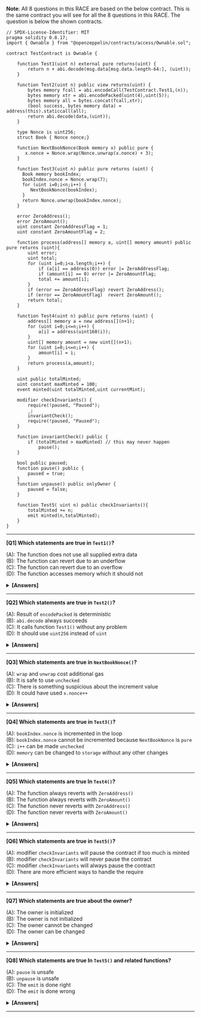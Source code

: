 **Note**: All 8 questions in this RACE are based on the below contract. This is the same contract you will see for all the 8 questions in this RACE. The question is below the shown contracts.

```solidity
// SPDX-License-Identifier: MIT
pragma solidity 0.8.17;
import { Ownable } from "@openzeppelin/contracts/access/Ownable.sol";

contract TestContract is Ownable {
   
    function Test1(uint n) external pure returns(uint) {
        return n + abi.decode(msg.data[msg.data.length-64:], (uint));
    }

    function Test2(uint n) public view returns(uint) {
        bytes memory fcall = abi.encodeCall(TestContract.Test1,(n));
        bytes memory xtr = abi.encodePacked(uint(4),uint(5));
        bytes memory all = bytes.concat(fcall,xtr);
        (bool success, bytes memory data) = address(this).staticcall(all);
        return abi.decode(data,(uint));
    } 

    type Nonce is uint256;
    struct Book { Nonce nonce;}
    
    function NextBookNonce(Book memory x) public pure {
       x.nonce = Nonce.wrap(Nonce.unwrap(x.nonce) + 3);
    }

    function Test3(uint n) public pure returns (uint) {
      Book memory bookIndex;
      bookIndex.nonce = Nonce.wrap(7);
      for (uint i=0;i<n;i++) {
         NextBookNonce(bookIndex);
      }   
      return Nonce.unwrap(bookIndex.nonce);
    }

    error ZeroAddress();
    error ZeroAmount();
    uint constant ZeroAddressFlag = 1;
    uint constant ZeroAmountFlag = 2;

    function process(address[] memory a, uint[] memory amount) public pure returns (uint){
        uint error;
        uint total;
        for (uint i=0;i<a.length;i++) {
            if (a[i] == address(0)) error |= ZeroAddressFlag;
            if (amount[i] == 0) error |= ZeroAmountFlag;
            total += amount[i];
        }
        if (error == ZeroAddressFlag) revert ZeroAddress();
        if (error == ZeroAmountFlag)  revert ZeroAmount();
        return total;
    }

    function Test4(uint n) public pure returns (uint) {
        address[] memory a = new address[](n+1);
        for (uint i=0;i<=n;i++) {
            a[i] = address(uint160(i));
        }
        uint[] memory amount = new uint[](n+1);
        for (uint i=0;i<=n;i++) {
            amount[i] = i;
        }    
        return process(a,amount);
    }

    uint public totalMinted;
    uint constant maxMinted = 100;
    event minted(uint totalMinted,uint currentMint);

    modifier checkInvariants() {
        require(!paused, "Paused");
        _;
        invariantCheck();
        require(!paused, "Paused");
    }
    
    function invariantCheck() public {
        if (totalMinted > maxMinted) // this may never happen
            pause();
    }

    bool public paused;
    function pause() public {  
        paused = true;
    }
    function unpause() public onlyOwner {
        paused = false;
    }

    function Test5( uint n) public checkInvariants(){
        totalMinted += n;
        emit minted(n,totalMinted);
    }
}
```

---

**[Q1] Which statements are true in `Test1()`?**

(A): The function does not use all supplied extra data    
(B): The function can revert due to an underflow    
(C): The function can revert due to an overflow    
(D): The function accesses memory which it should not    

<details><summary><b>[Answers]</b></summary><b>
A, B, C
</b></details>

---

**[Q2] Which statements are true in `Test2()`?**

(A): Result of `encodePacked` is deterministic    
(B): `abi.decode` always succeeds    
(C): It calls function `Test1()` without any problem    
(D): It should use `uint256` instead of `uint`    

<details><summary><b>[Answers]</b></summary><b>
A, C
</b></details>

---

**[Q3] Which statements are true in `NextBookNonce()`?**

(A): `wrap` and `unwrap` cost additional gas    
(B): It is safe to use `unchecked`    
(C): There is something suspicious about the increment value    
(D): It could have used `x.nonce++`    

<details><summary><b>[Answers]</b></summary><b>
B, C
</b></details>

---

**[Q4] Which statements are true in `Test3()`?**

(A): ``bookIndex.nonce`` is incremented in the loop    
(B): ``bookIndex.nonce`` cannot be incremented because `NextBookNonce` is `pure`    
(C): ``i++`` can be made `unchecked`    
(D): ``memory`` can be changed to `storage` without any other changes    

<details><summary><b>[Answers]</b></summary><b>
A, C
</b></details>

---

**[Q5] Which statements are true In `Test4()`?**

(A): The function always reverts with ``ZeroAddress()``    
(B): The function always reverts with ``ZeroAmount()``    
(C): The function never reverts with ``ZeroAddress()``    
(D): The function never reverts with ``ZeroAmount()``    

<details><summary><b>[Answers]</b></summary><b>
C, D
</b></details>

---

**[Q6] Which statements are true in `Test5()`?**

(A): modifier ``checkInvariants`` will pause the contract if too much is minted    
(B): modifier ``checkInvariants`` will never pause the contract    
(C): modifier ``checkInvariants`` will always pause the contract    
(D): There are more efficient ways to handle the require    

<details><summary><b>[Answers]</b></summary><b>
B, D
</b></details>

---

**[Q7] Which statements are true about the owner?**

(A): The owner is initialized    
(B): The owner is not initialized    
(C): The owner cannot be changed    
(D): The owner can be changed    

<details><summary><b>[Answers]</b></summary><b>
A, D
</b></details>

---

**[Q8] Which statements are true In `Test5()` and related functions?**

(A): ``pause`` is unsafe    
(B): ``unpause`` is unsafe    
(C): The ``emit`` is done right    
(D): The ``emit`` is done wrong    

<details><summary><b>[Answers]</b></summary><b>
A, D
</b></details>

---
